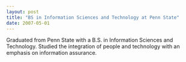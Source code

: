```yaml
---
layout: post
title: "BS in Information Sciences and Technology at Penn State"
date: 2007-05-01
---
```


Graduated from Penn State with a B.S. in Information Sciences and Technology.
Studied the integration of people and technology with an emphasis on information assurance.

